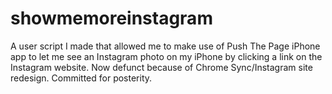 showmemoreinstagram
===================

A user script I made that allowed me to make use of Push The Page iPhone app to let me see an Instagram photo on my iPhone by clicking a link on the Instagram website. Now defunct because of Chrome Sync/Instagram site redesign. Committed for posterity.